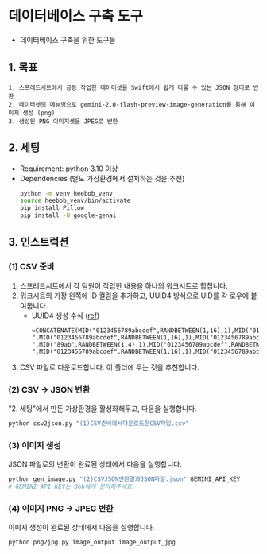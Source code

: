 # 데이터베이스 구축 도구

- 데이터베이스 구축을 위한 도구들

## 1. 목표
    1. 스프레드시트에서 공동 작업한 데이터셋을 Swift에서 쉽게 다룰 수 있는 JSON 형태로 변환
    2. 데이터셋의 메뉴명으로 gemini-2.0-flash-preview-image-generation를 통해 이미지 생성 (png)
    3. 생성된 PNG 이미지셋을 JPEG로 변환

## 2. 세팅

- Requirement: python 3.10 이상
- Dependencies (별도 가상환경에서 설치하는 것을 추천)
    ```bash
    python -m venv heebob_venv
    source heebob_venv/bin/activate
    pip install Pillow
    pip install -U google-genai
    ```

## 3. 인스트럭션

### (1) CSV 준비
1. 스프레드시트에서 각 팀원이 작업한 내용을 하나의 워크시트로 합칩니다.
2. 워크시트의 가장 왼쪽에 ID 컬럼을 추가하고, UUID4 방식으로 UID를 각 로우에 붙여둡니다.
    - UUID4 생성 수식 ([ref](https://stackoverflow.com/a/65878001))
        ```
        =CONCATENATE(MID("0123456789abcdef",RANDBETWEEN(1,16),1),MID("0123456789abcdef",RANDBETWEEN(1,16),1),MID("0123456789abcdef",RANDBETWEEN(1,16),1),MID("0123456789abcdef",RANDBETWEEN(1,16),1),MID("0123456789abcdef",RANDBETWEEN(1,16),1),MID("0123456789abcdef",RANDBETWEEN(1,16),1),MID("0123456789abcdef",RANDBETWEEN(1,16),1),MID("0123456789abcdef",RANDBETWEEN(1,16),1),"-",MID("0123456789abcdef",RANDBETWEEN(1,16),1),MID("0123456789abcdef",RANDBETWEEN(1,16),1),MID("0123456789abcdef",RANDBETWEEN(1,16),1),MID("0123456789abcdef",RANDBETWEEN(1,16),1),"-4",MID("0123456789abcdef",RANDBETWEEN(1,16),1),MID("0123456789abcdef",RANDBETWEEN(1,16),1),MID("0123456789abcdef",RANDBETWEEN(1,16),1),"-",MID("89ab",RANDBETWEEN(1,4),1),MID("0123456789abcdef",RANDBETWEEN(1,16),1),MID("0123456789abcdef",RANDBETWEEN(1,16),1),MID("0123456789abcdef",RANDBETWEEN(1,16),1),"-",MID("0123456789abcdef",RANDBETWEEN(1,16),1),MID("0123456789abcdef",RANDBETWEEN(1,16),1),MID("0123456789abcdef",RANDBETWEEN(1,16),1),MID("0123456789abcdef",RANDBETWEEN(1,16),1),MID("0123456789abcdef",RANDBETWEEN(1,16),1),MID("0123456789abcdef",RANDBETWEEN(1,16),1),MID("0123456789abcdef",RANDBETWEEN(1,16),1),MID("0123456789abcdef",RANDBETWEEN(1,16),1),MID("0123456789abcdef",RANDBETWEEN(1,16),1),MID("0123456789abcdef",RANDBETWEEN(1,16),1),MID("0123456789abcdef",RANDBETWEEN(1,16),1),MID("0123456789abcdef",RANDBETWEEN(1,16),1))
        ```
3. CSV 파일로 다운로드합니다. 이 폴더에 두는 것을 추천합니다.

### (2) CSV -> JSON 변환

"2. 세팅"에서 만든 가상환경을 활성화해두고, 다음을 실행합니다.

```bash
python csv2json.py "(1)CSV준비에서다운로드한CSV파일.csv"
```

### (3) 이미지 생성

JSON 파일로의 변환이 완료된 상태에서 다음을 실행합니다.

```bash
python gen_image.py "(2)CSVJSON변환결과JSON파일.json" GEMINI_API_KEY
# GEMINI_API_KEY는 Bob에게 문의해주세요.
```

### (4) 이미지 PNG -> JPEG 변환

이미지 생성이 완료된 상태에서 다음을 실행합니다.

```bash
python png2jpg.py image_output image_output_jpg
```
